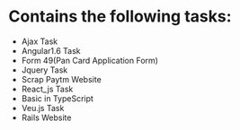 # Contains the following tasks:

<ul>
<li>Ajax Task</li>
<li>Angular1.6 Task</li>
<li>Form 49(Pan Card Application Form)</li>
<li>Jquery Task</li>
<li>Scrap Paytm Website</li>
<li>React_js Task</li>
<li>Basic in TypeScript</li>
<li>Veu.js Task</li>
<li>Rails Website</li>
</ul>
